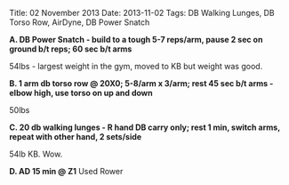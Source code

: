 Title: 02 November 2013
Date: 2013-11-02
Tags: DB Walking Lunges, DB Torso Row, AirDyne, DB Power Snatch

**A. DB Power Snatch - build to a tough 5-7 reps/arm, pause 2 sec on ground b/t reps; 60 sec b/t arms**

54lbs - largest weight in the gym, moved to KB but weight was good.


**B. 1 arm db torso row @ 20X0; 5-8/arm x 3/arm; rest 45 sec b/t arms - elbow high, use torso on up and down**

50lbs

**C. 20 db walking lunges - R hand DB carry only; rest 1 min, switch arms, repeat with other hand, 2 sets/side**

54lb KB. Wow. 

**D. AD 15 min @ Z1**
Used Rower